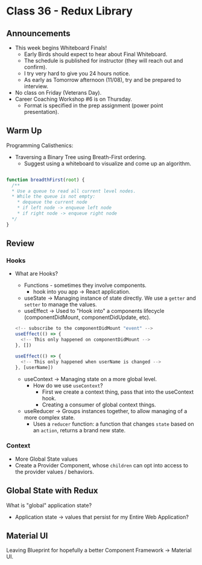 # Class 36 - Redux Library

## Announcements

* This week begins Whiteboard Finals!
  * Early Birds should expect to hear about Final Whiteboard.
  * The schedule is published for instructor (they will reach out and confirm).
  * I try very hard to give you 24 hours notice.
  * As early as Tomorrow afternoon (11/08), try and be prepared to interview.
* No class on Friday (Veterans Day).
* Career Coaching Workshop #6 is on Thursday.
  * Format is specified in the prep assignment (power point presentation).

## Warm Up

Programming Calisthenics:

* Traversing a Binary Tree using Breath-First ordering.
  * Suggest using a whiteboard to visualize and come up an algorithm.

```javascript

function breadthFirst(root) {
  /**
  * Use a queue to read all current level nodes.
  * While the queue is not empty:
    * dequeue the current node
    * if left node -> enqueue left node
    * if right node -> enqueue right node
  */
}

```

## Review

### Hooks

* What are Hooks?
  * Functions - sometimes they involve components.
    * hook into you app -> React application.
  * useState -> Managing instance of state directly.  We use a `getter` and `setter` to manage the values.
  * useEffect -> Used to "Hook into" a components lifecycle (componentDidMount, componentDidUpdate, etc).

  ```jsx
  <!-- subscribe to the componentDidMount "event" -->
  useEffect(() => {
    <!-- This only happened on componentDidMount -->
  }, [])

  useEffect(() => {
    <!-- This only happened when userName is changed -->
  }, [userName])
  ```

  * useContext -> Managing state on a more global level.
    * How do we use `useContext`?
      * First we create a context thing, pass that into the useContext hook.
      * Creating a consumer of global context things.
  * useReducer -> Groups instances together, to allow managing of a more complex state.
    * Uses a `reducer` function:  a function that changes `state` based on an `action`, returns a brand new state.

### Context

* More Global State values
* Create a Provider Component, whose `children` can opt into access to the provider values / behaviors.

## Global State with Redux

What is "global" application state?

* Application state -> values that persist for my Entire Web Application?

## Material UI

Leaving Blueprint for hopefully a better Component Framework -> Material UI.
